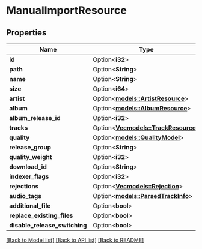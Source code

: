# ManualImportResource

## Properties

Name | Type | Description | Notes
------------ | ------------- | ------------- | -------------
**id** | Option<**i32**> |  | [optional]
**path** | Option<**String**> |  | [optional]
**name** | Option<**String**> |  | [optional]
**size** | Option<**i64**> |  | [optional]
**artist** | Option<[**models::ArtistResource**](ArtistResource.md)> |  | [optional]
**album** | Option<[**models::AlbumResource**](AlbumResource.md)> |  | [optional]
**album_release_id** | Option<**i32**> |  | [optional]
**tracks** | Option<[**Vec<models::TrackResource>**](TrackResource.md)> |  | [optional]
**quality** | Option<[**models::QualityModel**](QualityModel.md)> |  | [optional]
**release_group** | Option<**String**> |  | [optional]
**quality_weight** | Option<**i32**> |  | [optional]
**download_id** | Option<**String**> |  | [optional]
**indexer_flags** | Option<**i32**> |  | [optional]
**rejections** | Option<[**Vec<models::Rejection>**](Rejection.md)> |  | [optional]
**audio_tags** | Option<[**models::ParsedTrackInfo**](ParsedTrackInfo.md)> |  | [optional]
**additional_file** | Option<**bool**> |  | [optional]
**replace_existing_files** | Option<**bool**> |  | [optional]
**disable_release_switching** | Option<**bool**> |  | [optional]

[[Back to Model list]](../README.md#documentation-for-models) [[Back to API list]](../README.md#documentation-for-api-endpoints) [[Back to README]](../README.md)


